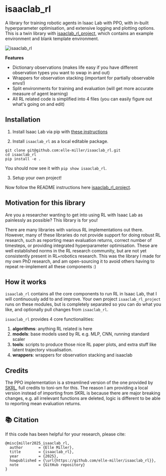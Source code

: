 # isaaclab_rl

A library for training robotic agents in Isaac Lab with PPO, with in-built hyperparameter optimisation, and extensive logging and plotting options. This is a twin library with [isaaclab_rl_project](https://github.com/elle-miller/isaaclab_rl_project), which contains an example environment and blank template environment.

![isaaclab_rl](https://github.com/user-attachments/assets/72036a2f-41ab-4317-ad30-8a165afa83a5)

**Features**
- Dictionary observations (makes life easy if you have different observation types you want to swap in and out)
- Wrappers for observation stacking (important for partially observable envs!)
- Split environments for training and evaluation (will get more accurate measure of agent learning)
- All RL related code is simplified into 4 files (you can easily figure out what's going on and edit)

## Installation

1. Install Isaac Lab via pip with [these instructions](https://isaac-sim.github.io/IsaacLab/main/source/setup/installation/isaaclab_pip_installation.html)

2. Install `isaaclab_rl` as a local editable package.

```
git clone git@github.com:elle-miller/isaaclab_rl.git
cd isaaclab_rl
pip install -e .
```
You should now see it with `pip show isaaclab_rl`.

3. Setup your own project!

Now follow the README instructions here [isaaclab_rl_project](https://github.com/elle-miller/isaaclab_rl_project).


## Motivation for this library

Are you a researcher wanting to get into using RL with Isaac Lab as painlessly as possible? This library is for you!

There are many libraries with various RL implementations out there. However, many of these libraries do not provide support for doing robust RL research, such as reporting mean evaluation returns, correct number of timesteps, or providing integrated hyperparameter optimisation. These are well established norms in the RL research community, but are not yet consistently present in RL+robotics research. This was the library I made for my own PhD research, and am open-sourcing it to avoid others having to repeat re-implement all these components :)

## How it works

`isaaclab_rl` contains all the core components to run RL in Isaac Lab, that I will continuously add to and improve. Your own project `isaaclab_rl_project` runs on these modules, but is completely separated so you can do what you like, and optionally pull changes from `isaaclab_rl`. 

`isaaclab_rl` provides 4 core functionalities:

1. **algorithms**: anything RL related is here
2. **models**: base models used by RL e.g. MLP, CNN, running standard scaler 
3. **tools**: scripts to produce those nice RL paper plots, and extra stuff like latent trajectory visualisation.
4. **wrappers**: wrappers for observation stacking and isaaclab

## Credits
The PPO implementation is a streamlined version of the one provided by [SKRL](https://github.com/Toni-SM/skrl), full credits to toni-sm for this. The reason I am providing a local version instead of importing from SKRL is because there are major breaking changes, e.g. all irrelevant functions are deleted, logic is different to be able to reporting mean evaluation returns.  


## 📚 Citation
If this code has been helpful for your research, please cite:

```
@misc{miller2025_isaaclab_rl,
  author       = {Elle Miller},
  title        = {isaaclab_rl},
  year         = {2025},
  howpublished = {\url{https://github.com/elle-miller/isaaclab_rl}},
  note         = {GitHub repository}
}
```
 
